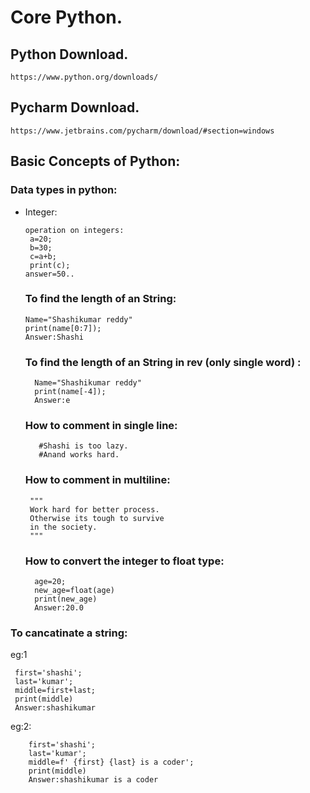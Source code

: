 # Core Python.
## Python Download.

    https://www.python.org/downloads/
    
## Pycharm Download.
    https://www.jetbrains.com/pycharm/download/#section=windows

## Basic Concepts of Python:
### Data types in python:
 * Integer:
            
       operation on integers:
        a=20;
        b=30;
        c=a+b;
        print(c);
       answer=50..
   ### To find the length of an String:
       Name="Shashikumar reddy"
       print(name[0:7]);
       Answer:Shashi
    ### To find the length of an String in rev (only single word) :
         Name="Shashikumar reddy"
         print(name[-4]);
         Answer:e
   ### How to comment in single line:
      
          #Shashi is too lazy.
          #Anand works hard.
   ### How to comment in multiline:
        """
        Work hard for better process.
        Otherwise its tough to survive 
        in the society.
        """
   ### How to convert the integer to float type:
         age=20;
         new_age=float(age)
         print(new_age)
         Answer:20.0
         
  ### To cancatinate a string:
  eg:1
  
     first='shashi';
     last='kumar';
     middle=first+last;
     print(middle)
     Answer:shashikumar
   eg:2:
   
        first='shashi';
        last='kumar';
        middle=f' {first} {last} is a coder';
        print(middle)
        Answer:shashikumar is a coder
        
        
   
